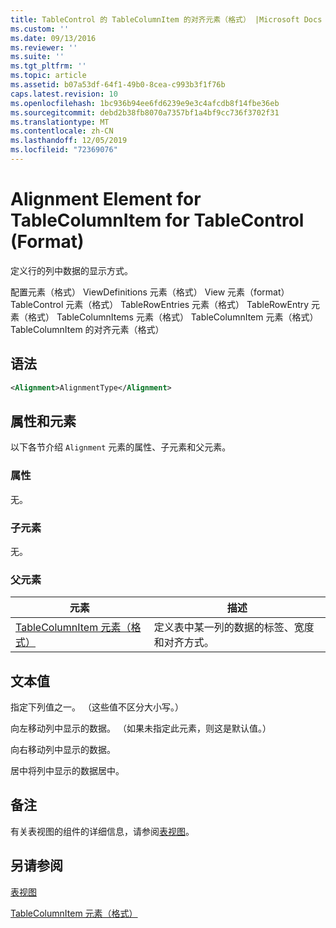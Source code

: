 ```yaml
---
title: TableControl 的 TableColumnItem 的对齐元素（格式） |Microsoft Docs
ms.custom: ''
ms.date: 09/13/2016
ms.reviewer: ''
ms.suite: ''
ms.tgt_pltfrm: ''
ms.topic: article
ms.assetid: b07a53df-64f1-49b0-8cea-c993b3f1f76b
caps.latest.revision: 10
ms.openlocfilehash: 1bc936b94ee6fd6239e9e3c4afcdb8f14fbe36eb
ms.sourcegitcommit: debd2b38fb8070a7357bf1a4bf9cc736f3702f31
ms.translationtype: MT
ms.contentlocale: zh-CN
ms.lasthandoff: 12/05/2019
ms.locfileid: "72369076"
---
```

# <a name="alignment-element-for-tablecolumnitem-for-tablecontrol-format"></a>Alignment Element for TableColumnItem for TableControl (Format)

定义行的列中数据的显示方式。

配置元素（格式） ViewDefinitions 元素（格式） View 元素（format） TableControl 元素（格式） TableRowEntries 元素（格式） TableRowEntry 元素（格式） TableColumnItems 元素（格式） TableColumnItem 元素（格式）TableColumnItem 的对齐元素（格式）

## <a name="syntax"></a>语法

```xml
<Alignment>AlignmentType</Alignment>
```

## <a name="attributes-and-elements"></a>属性和元素

以下各节介绍 `Alignment` 元素的属性、子元素和父元素。

### <a name="attributes"></a>属性

无。

### <a name="child-elements"></a>子元素

无。

### <a name="parent-elements"></a>父元素

|元素|描述|
|-------------|-----------------|
|[TableColumnItem 元素（格式）](./tablecolumnitem-element-for-tablecolumnitems-for-tablecontrol-format.md)|定义表中某一列的数据的标签、宽度和对齐方式。|

## <a name="text-value"></a>文本值

指定下列值之一。 （这些值不区分大小写。）

向左移动列中显示的数据。 （如果未指定此元素，则这是默认值。）

向右移动列中显示的数据。

居中将列中显示的数据居中。

## <a name="remarks"></a>备注

有关表视图的组件的详细信息，请参阅[表视图](./creating-a-table-view.md)。

## <a name="see-also"></a>另请参阅

[表视图](./creating-a-table-view.md)

[TableColumnItem 元素（格式）](./tablecolumnitem-element-for-tablecolumnitems-for-tablecontrol-format.md)
